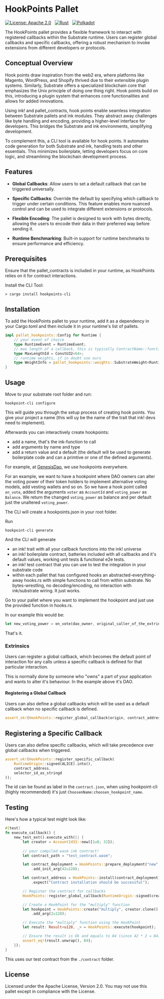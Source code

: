 # HookPoints Pallet

[![License: Apache 2.0](https://img.shields.io/badge/License-Apache%202.0-yellow.svg)](https://www.apache.org/licenses/LICENSE-2.0)
&nbsp;
[![Rust](https://img.shields.io/badge/rust-%23000000.svg?d&logo=rust&logoColor=white)](https://www.rust-lang.org/)
&nbsp;
[![Polkadot](https://img.shields.io/badge/Polkadot-%23E6007A.svg?&logo=polkadot&logoColor=white)](https://polkadot.network/)



The HookPoints pallet provides a flexible framework to interact with registered callbacks within the Substrate runtime. Users can register global callbacks and specific callbacks, offering a robust mechanism to invoke extensions from different developers or protocols.

## Conceptual Overview
Hook points draw inspiration from the web2 era, where platforms like Magento, WordPress, and Shopify thrived due to their extensible plugin systems. Similarly, Substrate offers a specialized blockchain core that emphasizes the Unix principle of doing one thing right. Hook points build on this, introducing a plugin system that enhances core functionalities and allows for added innovations.

Using ink! and pallet_contracts, hook points enable seamless integration between Substrate pallets and ink modules. They abstract away challenges like byte handling and encoding, providing a higher-level interface for developers. This bridges the Substrate and ink environments, simplifying development.

To complement this, a CLI tool is available for hook points. It automates code generation for both Substrate and ink, handling tests and other essentials. This minimizes boilerplate, letting developers focus on core logic, and streamlining the blockchain development process.

## Features

- **Global Callbacks**: Allow users to set a default callback that can be triggered universally.
  
- **Specific Callbacks**: Override the default by specifying which callback to trigger under certain conditions. This feature enables more nuanced control and can be used to integrate different extensions or protocols.

- **Flexible Encoding**: The pallet is designed to work with bytes directly, allowing the users to encode their data in their preferred way before sending it.

- **Runtime Benchmarking**: Built-in support for runtime benchmarks to ensure performance and efficiency.

## Prerequisites
Ensure that the pallet_contracts is included in your runtime, as HookPoints relies on it for contract interactions.

Install the CLI Tool:

```shell
> cargo install hookpoints-cli
```

## Installation
To add the HookPoints pallet to your runtime, add it as a dependency in your Cargo.toml and then include it in your runtime's list of pallets.

```rust
impl pallet_hookpoints::Config for Runtime { 
    // your event of choice 
    type RuntimeEvent = RuntimeEvent;
    // max length of a callback, this is typically ContractName::function_name 
    type MaxLengthId = ConstU32<64>;
    // runtime weights, if in doubt use ours 
    type WeightInfo = pallet_hookpoints::weights::SubstrateWeight<Runtime>;
}
```

## Usage
Move to your substrate root folder and run:

```shell
hookpoint-cli configure
```

This will guide you through the setup process of creating hook points. You give your project a name (this will uy be the name of the trait that ink! devs need to implement).

Afterwards you can interactively create hookpoints:

- add a name, that's the ink-function to call
- add arguments by name and type
- add a return value and a default (the default will be used to generate boilerplate code and can a primtive or one of the defined arguments).

For example, at [GenesisDao](https://github.com/deep-ink-ventures/genesis-dao-node), we use hookpoints everywhere.

For an example, we want to have a hookpoint where DAO owners can alter the voting power of their token holders to implement alternative voting models, add vesting wallets and so on.
So we have a hook point called `on_vote`, added the arguments `voter` as `AccountId` and `voting_power` as `Balance`. We return the changed `voting_power` as balance and per default just the unaltered `voting_power`.

The CLI will create a hookpoints.json in your root folder.

Run

```shell
hookpoint-cli generate
```

And the CLI will generate

- an ink! trait with all your callback functions into the ink! universe
- an ink! boilerplate contract, batteries included with all callbacks and it's default values, working unit tests & functional e2e tests.
- an ink! test contract that you can use to test the integration in your substrate code
- within each pallet that has configured hooks an abstracted-everything-away hooks.rs with simple functions to call from within substrate. No bytes-wrestling, no decoding/encoding, no interaction with ink/substrate wiring. It just works.

Go to your pallet where you want to implement the hookpoint and just use the provided function in hooks.rs.

In our example this would be:

```rust
let new_voting_power = on_vote(dao_owner, original_caller_of_the_extrinsic, voter, voting_power);
```

That's it.

### Extrinsics 

Users can register a global callback, which becomes the default point of interaction for any calls unless a specific callback is defined for that particular interaction.

This is normally done by someone who "owns" a part of your application and wants to alter it's behaviour. In the example above it's DAO.

#### Registering a Global Callback
Users can also define a global callbacks which will be used as a default callback when no specific callback is defined.

```rust
assert_ok!(HookPoints::register_global_callback(origin, contract_address));
```

## Registering a Specific Callback
Users can also define specific callbacks, which will take precedence over global callbacks when triggered.

```rust
assert_ok!(HookPoints::register_specific_callback(
    RuntimeOrigin::signed(ALICE).into(),
    contract_address,
    selector_id_as_stringd
));
```

The id can be found as label in the `contract.json`, when using hookpoint-cli (highly recommended) it's just `ChoosenName:choosen_hookpoint_name`.

## Testing
Here's how a typical test might look like:

```rust
#[test]
fn execute_callback() {
    new_test_ext().execute_with(|| {
        let creator = AccountId32::new([1u8; 32]);
        
        // your compiled wasm ink contract!
        let contract_path = "test_contract.wasm";

        let contract_deployment = HookPoints::prepare_deployment("new", creator.clone(), std::fs::read(contract_path).unwrap(), vec![])
            .add_init_arg(42u128);

        let contract_address = HookPoints::install(contract_deployment)
            .expect("Contract installation should be successful");

        // Register the contract for callbacks
        HookPoints::register_global_callback(RuntimeOrigin::signed(creator.clone()), contract_address.clone()).unwrap();

        // Create a HookPoint for the "multiply" function
        let hookpoint = HookPoints::create("multiply", creator.clone(), creator.clone())
            .add_arg(2u128);

        // Execute the "multiply" function using the HookPoint
        let result: Result<u128, _> = HookPoints::execute(hookpoint);

        // Ensure the result is Ok and equals to 84 (since 42 * 2 = 84)
        assert_eq!(result.unwrap(), 84);
    });
}
```

This uses our test contract from the `./contract` folder.

## License
Licensed under the Apache License, Version 2.0. You may not use this pallet except in compliance with the License.